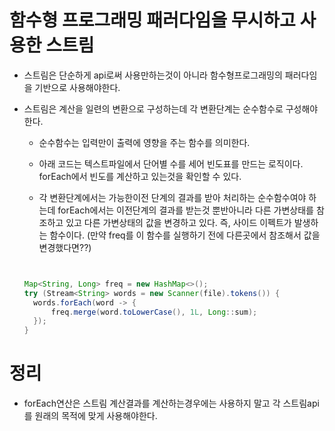 # 함수형 프로그래밍 패러다임을 무시하고 사용한 스트림

- 스트림은 단순하게 api로써 사용만하는것이 아니라 함수형프로그래밍의 패러다임을 기반으로 사용해야한다.
- 스트림은 계산을 일련의 변환으로 구성하는데 각 변환단계는 순수함수로 구성해야한다.
  - 순수함수는 입력만이 출력에 영향을 주는 함수를 의미한다.
  
  
  - 아래 코드는 텍스트파일에서 단어별 수를 세어 빈도표를 만드는 로직이다. forEach에서 빈도를 계산하고 있는것을 확인할 수 있다. 
  - 각 변환단계에서는 가능한이전 단계의 결과를 받아 처리하는 순수함수여야 하는데 forEach에서는 이전단계의 결과를 받는것 뿐반아니라 다른 가변상태를 참조하고 있고 다른 가변상태의 값을 변경하고 있다. 즉, 사이드 이펙트가 발생하는 함수이다. (만약 freq를 이 함수를 실행하기 전에 다른곳에서 참조해서 값을 변경했다면??)
  
  ```java
  
  
  Map<String, Long> freq = new HashMap<>();
  try (Stream<String> words = new Scanner(file).tokens()) {
    words.forEach(word -> {
        freq.merge(word.toLowerCase(), 1L, Long::sum);
    });
  }
  
  
  ```
  
  
  
 # 정리
  - forEach연산은 스트림 계산결과를 계산하는경우에는 사용하지 말고 각 스트림api를 원래의 목적에 맞게 사용해야한다.
